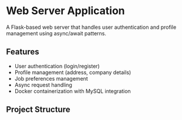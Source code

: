 # Web Server Application

A Flask-based web server that handles user authentication and profile management using async/await patterns.

## Features
- User authentication (login/register)
- Profile management (address, company details)
- Job preferences management
- Async request handling
- Docker containerization with MySQL integration

## Project Structure 
